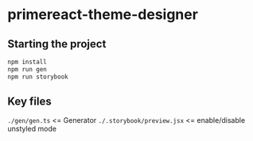 # primereact-theme-designer

## Starting the project

```bash
npm install
npm run gen
npm run storybook
```

## Key files

`./gen/gen.ts` <= Generator
`./.storybook/preview.jsx` <= enable/disable unstyled mode